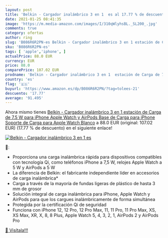 ```yaml
---
layout: post
title: 'Belkin - Cargador inalámbrico 3 en 1  es al 17.77 % de descuento'
date: 2021-01-25 08:41:35
image: 'https://m.media-amazon.com/images/I/310qWlyhsBL._SL200_.jpg'
comments: true
category: ofertas
author: ring
slug: 'B086R6R2PN-es Belkin - Cargador inalámbrico 3 en 1 estación de Carga de...'
sku: 'B086R6R2PN-es'
tags: [ 'apple','iphone', ]
actualPrice: 88.0 EUR
currency: EUR
price: 88.0
comparePrice: 107.02 EUR
prodname: 'Belkin - Cargador inalámbrico 3 en 1  estación de Carga de 7.5 W para iPhone  Apple Watch y AirPods  Base de Carga para iPhone  Soporte de Carga para Apple Watch  Blanco'
country: 'es'
flag: '🇪🇸'
buyurl: 'https://www.amazon.es/dp/B086R6R2PN/?tag=tolees-21'
descuento: '17.77'
average: '91.495'
---
```


Ahora mismo tienes [Belkin - Cargador inalámbrico 3 en 1  estación de Carga de 7.5 W para iPhone  Apple Watch y AirPods  Base de Carga para iPhone  Soporte de Carga para Apple Watch  Blanco](https://www.amazon.es/dp/B086R6R2PN/?tag=tolees-21) a 88.0 EUR (original: 107.02 EUR) (17.77 %  de descuento) en el siguiente enlace!

[![Belkin - Cargador inalámbrico 3 en 1  es](https://m.media-amazon.com/images/I/310qWlyhsBL._SL200_.jpg)](https://www.amazon.es/dp/B086R6R2PN/?tag=tolees-21)

🔎:

- Proporciona una carga inalámbrica rápida para dispositivos compatibles con tecnología Qi, como teléfonos iPhone a 7,5 W, relojes Apple Watch a 5 W y AirPods a 5 W
- La diferencia de Belkin: el fabricante independiente líder en accesorios de carga inalámbrica*
- Carga a través de la mayoría de fundas ligeras de plástico de hasta 3 mm de grosor
- Solución integral de carga inalámbrica para iPhone, Apple Watch y AirPods para que los cargues inalámbricamente de forma simultánea
- Protegida por la certificación Qi de seguridad
- Funciona con iPhone 12, 12 Pro, 12 Pro Max, 11, 11 Pro, 11 Pro Max, XS, XS Max, XR, X, 8, 8 Plus, Apple Watch 5, 4, 3, 2, 1, AirPods 2 y AirPods Pro

[🛒 Visítala!!!](https://www.amazon.es/dp/B086R6R2PN/?tag=tolees-21)
